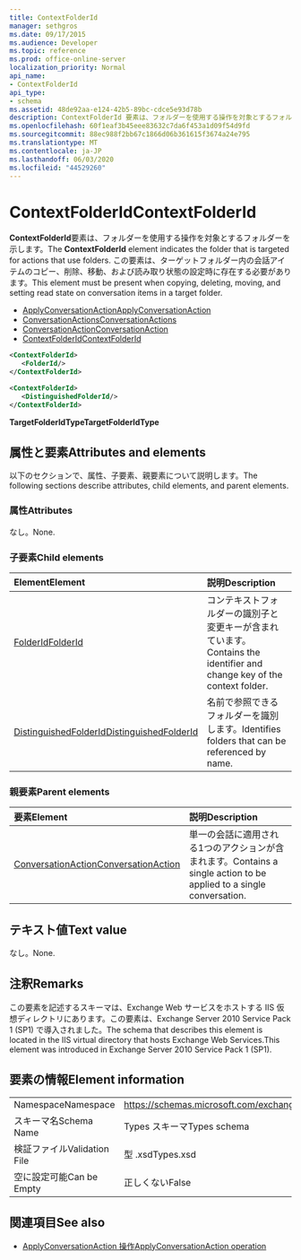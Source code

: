 ```yaml
---
title: ContextFolderId
manager: sethgros
ms.date: 09/17/2015
ms.audience: Developer
ms.topic: reference
ms.prod: office-online-server
localization_priority: Normal
api_name:
- ContextFolderId
api_type:
- schema
ms.assetid: 48de92aa-e124-42b5-89bc-cdce5e93d78b
description: ContextFolderId 要素は、フォルダーを使用する操作を対象とするフォルダーを示します。 この要素は、ターゲットフォルダー内の会話アイテムのコピー、削除、移動、および読み取り状態の設定時に存在する必要があります。
ms.openlocfilehash: 60f1eaf3b45eee83632c7da6f453a1d09f54d9fd
ms.sourcegitcommit: 88ec988f2bb67c1866d06b361615f3674a24e795
ms.translationtype: MT
ms.contentlocale: ja-JP
ms.lasthandoff: 06/03/2020
ms.locfileid: "44529260"
---
```

# <a name="contextfolderid"></a><span data-ttu-id="f1ae3-104">ContextFolderId</span><span class="sxs-lookup"><span data-stu-id="f1ae3-104">ContextFolderId</span></span>

<span data-ttu-id="f1ae3-105">**ContextFolderId**要素は、フォルダーを使用する操作を対象とするフォルダーを示します。</span><span class="sxs-lookup"><span data-stu-id="f1ae3-105">The **ContextFolderId** element indicates the folder that is targeted for actions that use folders.</span></span> <span data-ttu-id="f1ae3-106">この要素は、ターゲットフォルダー内の会話アイテムのコピー、削除、移動、および読み取り状態の設定時に存在する必要があります。</span><span class="sxs-lookup"><span data-stu-id="f1ae3-106">This element must be present when copying, deleting, moving, and setting read state on conversation items in a target folder.</span></span> 
  
- [<span data-ttu-id="f1ae3-107">ApplyConversationAction</span><span class="sxs-lookup"><span data-stu-id="f1ae3-107">ApplyConversationAction</span></span>](applyconversationaction.md) 
- [<span data-ttu-id="f1ae3-108">ConversationActions</span><span class="sxs-lookup"><span data-stu-id="f1ae3-108">ConversationActions</span></span>](conversationactions.md)
- [<span data-ttu-id="f1ae3-109">ConversationAction</span><span class="sxs-lookup"><span data-stu-id="f1ae3-109">ConversationAction</span></span>](conversationaction.md)
- [<span data-ttu-id="f1ae3-110">ContextFolderId</span><span class="sxs-lookup"><span data-stu-id="f1ae3-110">ContextFolderId</span></span>](contextfolderid.md)
  
```XML
<ContextFolderId>
   <FolderId/>
</ContextFolderId>
```

```XML
<ContextFolderId>
   <DistinguishedFolderId/>
</ContextFolderId>
```


<span data-ttu-id="f1ae3-111">**TargetFolderIdType**</span><span class="sxs-lookup"><span data-stu-id="f1ae3-111">**TargetFolderIdType**</span></span>

## <a name="attributes-and-elements"></a><span data-ttu-id="f1ae3-112">属性と要素</span><span class="sxs-lookup"><span data-stu-id="f1ae3-112">Attributes and elements</span></span>

<span data-ttu-id="f1ae3-113">以下のセクションで、属性、子要素、親要素について説明します。</span><span class="sxs-lookup"><span data-stu-id="f1ae3-113">The following sections describe attributes, child elements, and parent elements.</span></span>
  
### <a name="attributes"></a><span data-ttu-id="f1ae3-114">属性</span><span class="sxs-lookup"><span data-stu-id="f1ae3-114">Attributes</span></span>

<span data-ttu-id="f1ae3-115">なし。</span><span class="sxs-lookup"><span data-stu-id="f1ae3-115">None.</span></span>
  
### <a name="child-elements"></a><span data-ttu-id="f1ae3-116">子要素</span><span class="sxs-lookup"><span data-stu-id="f1ae3-116">Child elements</span></span>

|<span data-ttu-id="f1ae3-117">**Element**</span><span class="sxs-lookup"><span data-stu-id="f1ae3-117">**Element**</span></span>|<span data-ttu-id="f1ae3-118">**説明**</span><span class="sxs-lookup"><span data-stu-id="f1ae3-118">**Description**</span></span>|
|:-----|:-----|
|[<span data-ttu-id="f1ae3-119">FolderId</span><span class="sxs-lookup"><span data-stu-id="f1ae3-119">FolderId</span></span>](folderid.md) <br/> |<span data-ttu-id="f1ae3-120">コンテキストフォルダーの識別子と変更キーが含まれています。</span><span class="sxs-lookup"><span data-stu-id="f1ae3-120">Contains the identifier and change key of the context folder.</span></span>  <br/> |
|[<span data-ttu-id="f1ae3-121">DistinguishedFolderId</span><span class="sxs-lookup"><span data-stu-id="f1ae3-121">DistinguishedFolderId</span></span>](distinguishedfolderid.md) <br/> |<span data-ttu-id="f1ae3-122">名前で参照できるフォルダーを識別します。</span><span class="sxs-lookup"><span data-stu-id="f1ae3-122">Identifies folders that can be referenced by name.</span></span>  <br/> |
   
### <a name="parent-elements"></a><span data-ttu-id="f1ae3-123">親要素</span><span class="sxs-lookup"><span data-stu-id="f1ae3-123">Parent elements</span></span>

|<span data-ttu-id="f1ae3-124">**要素**</span><span class="sxs-lookup"><span data-stu-id="f1ae3-124">**Element**</span></span>|<span data-ttu-id="f1ae3-125">**説明**</span><span class="sxs-lookup"><span data-stu-id="f1ae3-125">**Description**</span></span>|
|:-----|:-----|
|[<span data-ttu-id="f1ae3-126">ConversationAction</span><span class="sxs-lookup"><span data-stu-id="f1ae3-126">ConversationAction</span></span>](conversationaction.md) <br/> |<span data-ttu-id="f1ae3-127">単一の会話に適用される1つのアクションが含まれます。</span><span class="sxs-lookup"><span data-stu-id="f1ae3-127">Contains a single action to be applied to a single conversation.</span></span>  <br/> |
   
## <a name="text-value"></a><span data-ttu-id="f1ae3-128">テキスト値</span><span class="sxs-lookup"><span data-stu-id="f1ae3-128">Text value</span></span>

<span data-ttu-id="f1ae3-129">なし。</span><span class="sxs-lookup"><span data-stu-id="f1ae3-129">None.</span></span>
  
## <a name="remarks"></a><span data-ttu-id="f1ae3-130">注釈</span><span class="sxs-lookup"><span data-stu-id="f1ae3-130">Remarks</span></span>

<span data-ttu-id="f1ae3-131">この要素を記述するスキーマは、Exchange Web サービスをホストする IIS 仮想ディレクトリにあります。この要素は、Exchange Server 2010 Service Pack 1 (SP1) で導入されました。</span><span class="sxs-lookup"><span data-stu-id="f1ae3-131">The schema that describes this element is located in the IIS virtual directory that hosts Exchange Web Services.This element was introduced in Exchange Server 2010 Service Pack 1 (SP1).</span></span>
  
## <a name="element-information"></a><span data-ttu-id="f1ae3-132">要素の情報</span><span class="sxs-lookup"><span data-stu-id="f1ae3-132">Element information</span></span>

|||
|:-----|:-----|
|<span data-ttu-id="f1ae3-133">Namespace</span><span class="sxs-lookup"><span data-stu-id="f1ae3-133">Namespace</span></span>  <br/> |https://schemas.microsoft.com/exchange/services/2006/types  <br/> |
|<span data-ttu-id="f1ae3-134">スキーマ名</span><span class="sxs-lookup"><span data-stu-id="f1ae3-134">Schema Name</span></span>  <br/> |<span data-ttu-id="f1ae3-135">Types スキーマ</span><span class="sxs-lookup"><span data-stu-id="f1ae3-135">Types schema</span></span>  <br/> |
|<span data-ttu-id="f1ae3-136">検証ファイル</span><span class="sxs-lookup"><span data-stu-id="f1ae3-136">Validation File</span></span>  <br/> |<span data-ttu-id="f1ae3-137">型 .xsd</span><span class="sxs-lookup"><span data-stu-id="f1ae3-137">Types.xsd</span></span>  <br/> |
|<span data-ttu-id="f1ae3-138">空に設定可能</span><span class="sxs-lookup"><span data-stu-id="f1ae3-138">Can be Empty</span></span>  <br/> |<span data-ttu-id="f1ae3-139">正しくない</span><span class="sxs-lookup"><span data-stu-id="f1ae3-139">False</span></span>  <br/> |
   
## <a name="see-also"></a><span data-ttu-id="f1ae3-140">関連項目</span><span class="sxs-lookup"><span data-stu-id="f1ae3-140">See also</span></span>

- [<span data-ttu-id="f1ae3-141">ApplyConversationAction 操作</span><span class="sxs-lookup"><span data-stu-id="f1ae3-141">ApplyConversationAction operation</span></span>](applyconversationaction-operation.md)

